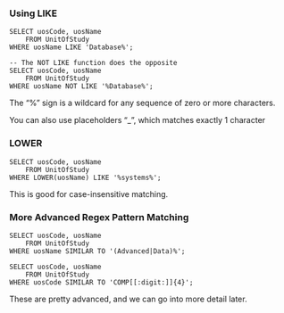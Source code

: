 ### Using LIKE

```pgsql
SELECT uosCode, uosName
    FROM UnitOfStudy
WHERE uosName LIKE 'Database%';

-- The NOT LIKE function does the opposite
SELECT uosCode, uosName
    FROM UnitOfStudy
WHERE uosName NOT LIKE '%Database%';
```

The “%” sign is a wildcard for any sequence of zero or more characters. 

You can also use placeholders “\_”, which matches exactly 1 character

### LOWER

```pgsql
SELECT uosCode, uosName
    FROM UnitOfStudy
WHERE LOWER(uosName) LIKE '%systems%';
```

This is good for case-insensitive matching.

### More Advanced Regex Pattern Matching

```pgsql
SELECT uosCode, uosName
    FROM UnitOfStudy
WHERE uosName SIMILAR TO '(Advanced|Data)%';

SELECT uosCode, uosName
    FROM UnitOfStudy
WHERE uosCode SIMILAR TO 'COMP[[:digit:]]{4}';
```

These are pretty advanced, and we can go into more detail later.